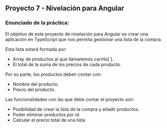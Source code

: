 ## Proyecto 7 - Nivelación para Angular

### Enunciado de la práctica:

El objetivo de este proyecto de nivelación para Angular es crear una aplicación en TypeScript que nos permita gestionar una lista de la compra.

Esta lista estará formada por:

- Array de productos al que llamaremos carrito[ ].
- El total de la suma de los precios de cada producto.


Por su parte, los productos deben contar con:

- Nombre del producto.
- Precio del producto.

Las funcionalidades con las que debe contar el proyecto son:

- Posibilidad de crear la lista de la compra y añadir productos.
- Poder eliminar productos por id.
- Calcular el precio total de una lista